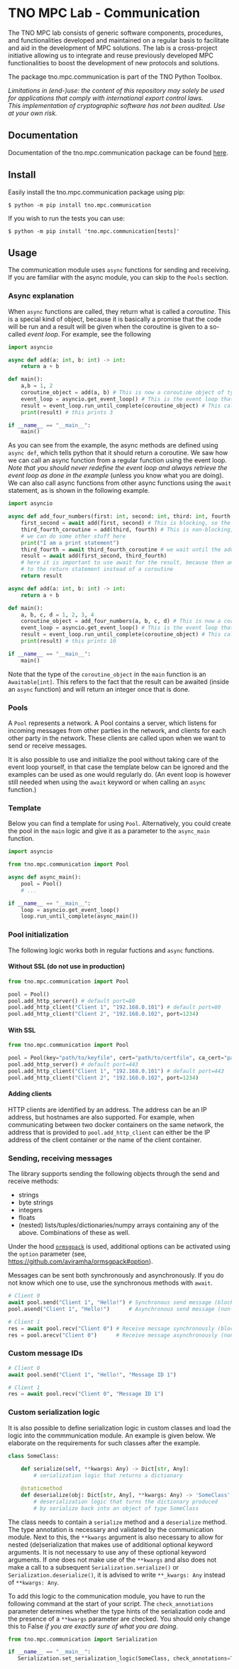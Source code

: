 # TNO MPC Lab - Communication

The TNO MPC lab consists of generic software components, procedures, and functionalities developed and maintained on a regular basis to facilitate and aid in the development of MPC solutions. The lab is a cross-project initiative allowing us to integrate and reuse previously developed MPC functionalities to boost the development of new protocols and solutions.

The package tno.mpc.communication is part of the TNO Python Toolbox.

*Limitations in (end-)use: the content of this repository may solely be used for applications that comply with international export control laws.*  
*This implementation of cryptographic software has not been audited. Use at your own risk.*

## Documentation

Documentation of the tno.mpc.communication package can be found [here](https://docs.mpc.tno.nl/communication/3.1.0).

## Install

Easily install the tno.mpc.communication package using pip:
```console
$ python -m pip install tno.mpc.communication
```

If you wish to run the tests you can use:
```console
$ python -m pip install 'tno.mpc.communication[tests]'
```

## Usage

The communication module uses `async` functions for sending and receiving. If you are familiar
with the async module, you can skip to the `Pools` section.

### Async explanation
When `async` functions are called, they return what is called a *coroutine*.
This is a special kind of object, because it is basically a promise that the code will be run and
a result will be given when the coroutine is given to a so-called *event loop*.
For example, see the following

```python
import asyncio

async def add(a: int, b: int) -> int:
    return a + b

def main():
    a,b = 1, 2
    coroutine_object = add(a, b) # This is now a coroutine object of type Awaitable[int]
    event_loop = asyncio.get_event_loop() # This is the event loop that will run the coroutine
    result = event_loop.run_until_complete(coroutine_object) # This call starts the coroutine in the event loop
    print(result) # this prints 3

if __name__ == "__main__":
    main()
```

As you can see from the example, the async methods are defined using `async def`, which tells python
that it should return a coroutine. We saw how we can call an async function from a regular function
using the event loop. *Note that you should never redefine the event loop and always retrieve the
event loop as done in the example* (unless you know what you are doing). We can also call async
functions from other async functions using the `await` statement, as is shown in the following example.

```python
import asyncio

async def add_four_numbers(first: int, second: int, third: int, fourth: int) -> int:
    first_second = await add(first, second) # This is blocking, so the function will wait until this is done
    third_fourth_coroutine = add(third, fourth) # This is non-blocking, so the code will continue while the add(third,fourth) code starts running
    # we can do some other stuff here
    print("I am a print statement")
    third_fourth = await third_fourth_coroutine # we wait until the add(third,fourth) is done
    result = await add(first_second, third_fourth)
    # here it is important to use await for the result, because then an integer is produced and given
    # to the return statement instead of a coroutine
    return result

async def add(a: int, b: int) -> int:
    return a + b

def main():
    a, b, c, d = 1, 2, 3, 4
    coroutine_object = add_four_numbers(a, b, c, d) # This is now a coroutine object of type Awaitable[int]
    event_loop = asyncio.get_event_loop() # This is the event loop that will run the coroutine
    result = event_loop.run_until_complete(coroutine_object) # This call starts the coroutine in the event loop
    print(result) # this prints 10

if __name__ == "__main__":
    main()
```

Note that the type of the `coroutine_object` in the `main` function is an `Awaitable[int]`.
This refers to the fact that the result can be awaited (inside an `async` function) and will return an integer once that is done.

### Pools
A `Pool` represents a network. A Pool contains a server, which listens for incoming messages from
other parties in the network, and clients for each other party in the network. These clients are
called upon when we want to send or receive messages.

It is also possible to use and initialize the pool without taking care of the event loop 
yourself, in that case the template below can be ignored and the examples can be used as one 
would regularly do. (An event loop is however still needed when using the `await` keyword or 
when calling an `async` function.)

### Template
Below you can find a template for using `Pool`. Alternatively, you could create the pool in the
`main` logic and give it as a parameter to the `async_main` function.

```python
import asyncio

from tno.mpc.communication import Pool

async def async_main():
    pool = Pool()
    # ...

if __name__ == "__main__":
    loop = asyncio.get_event_loop()
    loop.run_until_complete(async_main())
```

### Pool initialization

The following logic works both in regular fuctions and `async` functions.
#### Without SSL (do not use in production)
```python
from tno.mpc.communication import Pool

pool = Pool()
pool.add_http_server() # default port=80
pool.add_http_client("Client 1", "192.168.0.101") # default port=80
pool.add_http_client("Client 2", "192.168.0.102", port=1234)
```

#### With SSL
```python
from tno.mpc.communication import Pool

pool = Pool(key="path/to/keyfile", cert="path/to/certfile", ca_cert="path/to/cafile")
pool.add_http_server() # default port=443
pool.add_http_client("Client 1", "192.168.0.101") # default port=443
pool.add_http_client("Client 2", "192.168.0.102", port=1234)
```

#### Adding clients
HTTP clients are identified by an address. The address can be an IP address, but hostnames are also supported. For example, when communicating between two docker containers on the same network, the address that is provided to `pool.add_http_client` can either be the IP address of the client container or the name of the client container.

### Sending, receiving messages 
The library supports sending the following objects through the send and receive methods:
- strings
- byte strings
- integers
- floats 
- (nested) lists/tuples/dictionaries/numpy arrays containing any of the above. Combinations of these as well.

Under the hood [`ormsgpack`](https://pypi.org/project/ormsgpack) is used, additional options can be activated using the `option` parameter (see, https://github.com/aviramha/ormsgpack#option).

Messages can be sent both synchronously and asynchronously.
If you do not know which one to use, use the synchronous methods with `await`.

```python
# Client 0
await pool.send("Client 1", "Hello!") # Synchronous send message (blocking)
pool.asend("Client 1", "Hello!")      # Asynchronous send message (non-blocking, schedule send task)

# Client 1
res = await pool.recv("Client 0") # Receive message synchronously (blocking)
res = pool.arecv("Client 0")      # Receive message asynchronously (non-blocking, returns Future if message did not arrive yet)
```

### Custom message IDs
```python
# Client 0
await pool.send("Client 1", "Hello!", "Message ID 1")

# Client 1
res = await pool.recv("Client 0", "Message ID 1")
```

### Custom serialization logic
It is also possible to define serialization logic in custom classes and load the logic into the commmunication module. An example is given below. We elaborate on the requirements for such classes after the example.

```python
class SomeClass:
    
    def serialize(self, **kwargs: Any) -> Dict[str, Any]:
        # serialization logic that returns a dictionary

    @staticmethod
    def deserialize(obj: Dict[str, Any], **kwargs: Any) -> 'SomeClass':
        # deserialization logic that turns the dictionary produced
        # by serialize back into an object of type SomeClass
```

The class needs to contain a `serialize` method and a `deserialize` method. The type annotation is necessary and validated by the 
communication module.
Next to this, the `**kwargs` argument is also necessary to allow for nested (de)serialization that 
makes use of additional optional keyword arguments. It is not necessary to use any of these optional keyword 
arguments. If one does not make use of the `**kwargs` and also does not make a call to a subsequent 
`Serialization.serialize()` or `Serialization.deserialize()`, it is advised to write 
`**_kwargs: Any` instead of `**kwargs: Any`.



To add this logic to the communication module, you have to run the following command at the start of your script. The `check_annotiations` parameter determines whether
the type hints of the serialization code and the presence of a `**kwargs` parameter are checked. 
You should only change this to False *if you are exactly sure of what you are doing*.

```python
from tno.mpc.communication import Serialization

if __name__ == "__main__":
   Serialization.set_serialization_logic(SomeClass, check_annotations=True)
```


